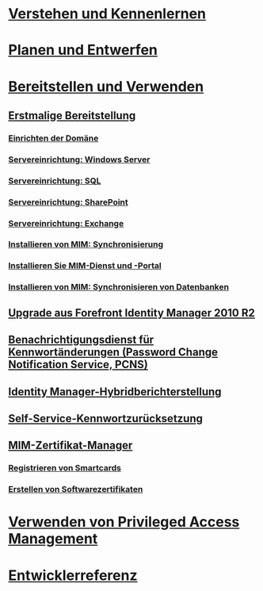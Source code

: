 # [Verstehen und Kennenlernen](/microsoft-identity-manager/understand-explore/microsoft-identity-manager-2016)
# [Planen und Entwerfen](/microsoft-identity-manager/plan-design/microsoft-identity-manager-2016-supported-platforms)
# [Bereitstellen und Verwenden](microsoft-identity-manager-deploy.md)
## [Erstmalige Bereitstellung](microsoft-identity-manager-deploy.md)
### [Einrichten der Domäne](preparing-domain.md)
### [Servereinrichtung: Windows Server](prepare-server-ws2012r2.md)
### [Servereinrichtung: SQL](prepare-server-sql2014.md)
### [Servereinrichtung: SharePoint](prepare-server-sharepoint.md)
### [Servereinrichtung: Exchange](prepare-server-exchange.md)
### [Installieren von MIM: Synchronisierung](install-mim-sync.md)
### [Installieren Sie MIM-Dienst und -Portal](install-mim-service-portal.md)
### [Installieren von MIM: Synchronisieren von Datenbanken](install-mim-sync-ad-service.md)
## [Upgrade aus Forefront Identity Manager 2010 R2](microsoft-identity-manager-2016-upgrade-from-fim-2010-R2.md)
## [Benachrichtigungsdienst für Kennwortänderungen (Password Change Notification Service, PCNS)](deploying-mim-password-change-notification-service-on-domain-controller.md)
## [Identity Manager-Hybridberichterstellung](working-with-identity-manager-hybrid-reporting.md)
## [Self-Service-Kennwortzurücksetzung](working-with-self-service-password-reset.md)
## [MIM-Zertifikat-Manager](working-with-mim-certificate-manager.md)
### [Registrieren von Smartcards](certificate-manager-for-non-administrators.md)
### [Erstellen von Softwarezertifikaten](certificate-manager-for-software-certificates.md)
# [Verwenden von Privileged Access Management](/microsoft-identity-manager/pam/privileged-identity-management-for-active-directory-domain-services)
# [Entwicklerreferenz](/microsoft-identity-manager/reference/microsoft-identity-manager-2016-developer-reference)